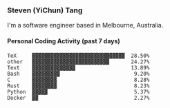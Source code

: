 ### Steven (YiChun) Tang

I'm a software engineer based in Melbourne, Australia.

#### Personal Coding Activity (past 7 days)
```
TeX     ▓▓▓▓▓▓▓▓▓▓▓▓▓▓▓▓▓▓▓▓▓▓▓▓▓▓▓▓▓▓  28.50%
other   ▓▓▓▓▓▓▓▓▓▓▓▓▓▓▓▓▓▓▓▓▓▓▓▓▓       24.27%
Text    ▓▓▓▓▓▓▓▓▓▓▓▓▓▓                  13.89%
Bash    ▓▓▓▓▓▓▓▓▓                        9.20%
C       ▓▓▓▓▓▓▓▓                         8.28%
Rust    ▓▓▓▓▓▓▓▓                         8.23%
Python  ▓▓▓▓▓                            5.37%
Docker  ▓▓                               2.27%
```
